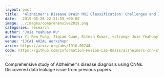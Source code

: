 ```yaml
---
layout: post
title:  "Alzheimer's Disease Brain MRI Classification: Challenges and Insights"
date:   2019-05-28 22:21:59 +00:00
image: ../images/comprehensive2019.png
categories: research
author: "Joie Yeahuay Wu"
authors: Yi Ren Fung, Ziqian Guan, Ritesh Kumar, <strong> Joie Yeahuay Wu </strong>
venue: "IJCAI ARIAL Workshop"
arxiv: https://arxiv.org/abs/1910.00748
code: https://github.com/Information-Fusion-Lab-Umass/alzheimers-cnn-study
---
```

Comprehensive study of Alzheimer's disease diagnosis using CNNs. Discovered data leakage issue from previous papers.
